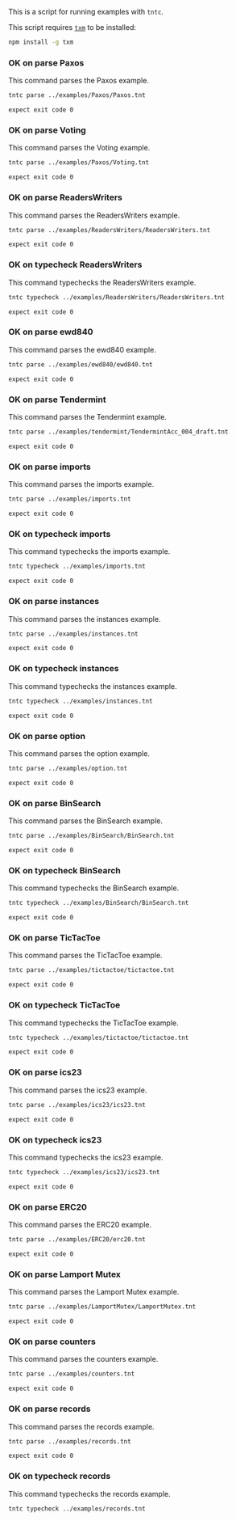 This is a script for running examples with `tntc`.

This script requires [`txm`](https://www.npmjs.com/package/txm) to be
installed:

```sh
npm install -g txm
```

### OK on parse Paxos

This command parses the Paxos example.

<!-- !test program
tntc parse ../examples/Paxos/Paxos.tnt
-->

```sh
tntc parse ../examples/Paxos/Paxos.tnt
```

<!-- !test check Paxos -->
    expect exit code 0

### OK on parse Voting

This command parses the Voting example.

<!-- !test program
tntc parse ../examples/Paxos/Voting.tnt
-->

```sh
tntc parse ../examples/Paxos/Voting.tnt
```

<!-- !test check Voting -->
    expect exit code 0

### OK on parse ReadersWriters

This command parses the ReadersWriters example.

<!-- !test program
tntc parse ../examples/ReadersWriters/ReadersWriters.tnt
-->

```sh
tntc parse ../examples/ReadersWriters/ReadersWriters.tnt
```

<!-- !test check ReadersWriters -->
    expect exit code 0
    
### OK on typecheck ReadersWriters

This command typechecks the ReadersWriters example.

<!-- !test program
tntc typecheck ../examples/ReadersWriters/ReadersWriters.tnt
-->

```sh
tntc typecheck ../examples/ReadersWriters/ReadersWriters.tnt
```

<!-- !test check ReadersWriters - Types & Effects -->
    expect exit code 0
    

### OK on parse ewd840

This command parses the ewd840 example.

<!-- !test program
tntc parse ../examples/ewd840/ewd840.tnt
-->

```sh
tntc parse ../examples/ewd840/ewd840.tnt
```

<!-- !test check ewd840 -->
    expect exit code 0

### OK on parse Tendermint

This command parses the Tendermint example.

<!-- !test program
tntc parse ../examples/tendermint/TendermintAcc_004.tnt
-->

```sh
tntc parse ../examples/tendermint/TendermintAcc_004_draft.tnt
```

<!-- !test check Tendermint -->
    expect exit code 0

### OK on parse imports

This command parses the imports example.

<!-- !test program
tntc parse ../examples/imports.tnt
-->

```sh
tntc parse ../examples/imports.tnt
```

<!-- !test check imports -->
    expect exit code 0

### OK on typecheck imports

This command typechecks the imports example.

<!-- !test program
tntc typecheck ../examples/imports.tnt
-->

```sh
tntc typecheck ../examples/imports.tnt
```

<!-- !test check imports - Types & Effects -->
    expect exit code 0

### OK on parse instances

This command parses the instances example.

<!-- !test program
tntc parse ../examples/instances.tnt
-->

```sh
tntc parse ../examples/instances.tnt
```

<!-- !test check instances -->
    expect exit code 0

### OK on typecheck instances

This command typechecks the instances example.

<!-- !test program
tntc typecheck ../examples/instances.tnt
-->

```sh
tntc typecheck ../examples/instances.tnt
```

<!-- !test check instances - Types & Effects -->
    expect exit code 0


### OK on parse option

This command parses the option example.

<!-- !test program
tntc parse ../examples/option.tnt
-->

```sh
tntc parse ../examples/option.tnt
```

<!-- !test check option -->
    expect exit code 0

### OK on parse BinSearch

This command parses the BinSearch example.

<!-- !test program
tntc parse ../examples/BinSearch/BinSearch.tnt
-->

```sh
tntc parse ../examples/BinSearch/BinSearch.tnt
```

<!-- !test check BinSearch -->
    expect exit code 0

### OK on typecheck BinSearch

This command typechecks the BinSearch example.

<!-- !test program
tntc typecheck ../examples/BinSearch/BinSearch.tnt
-->

```sh
tntc typecheck ../examples/BinSearch/BinSearch.tnt
```

<!-- !test check BinSearch - Types & Effects -->
    expect exit code 0
    
### OK on parse TicTacToe

This command parses the TicTacToe example.

<!-- !test program
tntc parse ../examples/tictactoe/tictactoe.tnt
-->

```sh
tntc parse ../examples/tictactoe/tictactoe.tnt
```

<!-- !test check TicTacToe -->
    expect exit code 0
 
### OK on typecheck TicTacToe

This command typechecks the TicTacToe example.

<!-- !test program
tntc typecheck ../examples/tictactoe/tictactoe.tnt
-->

```sh
tntc typecheck ../examples/tictactoe/tictactoe.tnt
```

<!-- !test check TicTacToe - Types & Effects -->
    expect exit code 0

### OK on parse ics23

This command parses the ics23 example.

<!-- !test program
tntc parse ../examples/ics23/ics23.tnt
-->

```sh
tntc parse ../examples/ics23/ics23.tnt
```

<!-- !test check ics23 -->
    expect exit code 0
 
### OK on typecheck ics23

This command typechecks the ics23 example.

<!-- !test program
tntc typecheck ../examples/ics23/ics23.tnt
-->

```sh
tntc typecheck ../examples/ics23/ics23.tnt
```

<!-- !test check ics23 - Types & Effects -->
    expect exit code 0

### OK on parse ERC20

This command parses the ERC20 example.

<!-- !test program
tntc parse ../examples/ERC20/erc20.tnt
-->

```sh
tntc parse ../examples/ERC20/erc20.tnt
```

<!-- !test check ERC20 -->
    expect exit code 0

### OK on parse Lamport Mutex

This command parses the Lamport Mutex example.

<!-- !test program
tntc parse ../examples/LamportMutex/LamportMutex.tnt
-->

```sh
tntc parse ../examples/LamportMutex/LamportMutex.tnt
```

<!-- !test check LamportMutex -->
    expect exit code 0

### OK on parse counters

This command parses the counters example.

<!-- !test program
tntc parse ../examples/counters.tnt
-->

```sh
tntc parse ../examples/counters.tnt
```

<!-- !test check counters -->
    expect exit code 0

### OK on parse records

This command parses the records example.

<!-- !test program
tntc parse ../examples/records.tnt
-->

```sh
tntc parse ../examples/records.tnt
```

<!-- !test check records -->
    expect exit code 0
 
### OK on typecheck records

This command typechecks the records example.

<!-- !test program
tntc typecheck ../examples/records.tnt
-->

```sh
tntc typecheck ../examples/records.tnt
```

<!-- !test check records - Types & Effects-->